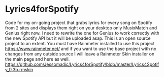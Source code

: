 # Lyrics4forSpotify
Code for my on-going project that grabs lyrics for every song on Spotify from 2 sites and displays them right on your desktop only MusixMatch and Genius right now. I need to rewrite the one for Genius to work correctly with the new Spotify API but it will be uploaded asap. This is an open source project to an extent. You must have Rainmeter installed to use this project https://www.rainmeter.net/ and if you want to use the base project with no changes from any outside source I will leave a Rainmeter Skin installer on the main page and here as well. https://github.com/Jessomadic/Lyrics4forSpotify/blob/master/Lyrics4Spotify_0.3b.rmskin
